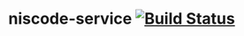 # niscode-service [![Build Status](https://github.com/Informatievlaanderen/niscode-service/workflows/Build/badge.svg)](https://github.com/Informatievlaanderen/niscode-service/actions)
